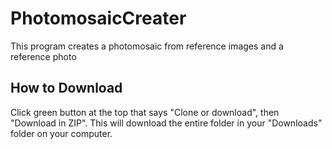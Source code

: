 # PhotomosaicCreater
This program creates a photomosaic from reference images and a reference photo

## How to Download
Click green button at the top that says "Clone or download", then "Download in ZIP". This will download the entire folder in your "Downloads" folder on your computer. 
